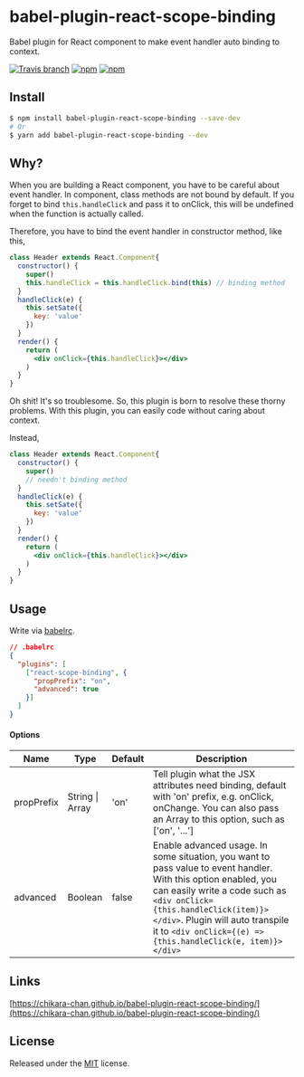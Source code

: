 # babel-plugin-react-scope-binding

Babel plugin for React component to make event handler auto binding to context.

[![Travis branch](https://img.shields.io/travis/chikara-chan/babel-plugin-react-scope-binding/master.svg)](https://travis-ci.org/chikara-chan/babel-plugin-react-scope-binding)
[![npm](https://img.shields.io/npm/v/babel-plugin-react-scope-binding.svg)](https://www.npmjs.com/package/babel-plugin-react-scope-binding)
[![npm](https://img.shields.io/npm/l/babel-plugin-react-scope-binding.svg)](https://github.com/chikara-chan/babel-plugin-react-scope-binding/blob/master/LICENSE)

## Install

```bash
$ npm install babel-plugin-react-scope-binding --save-dev
# Or
$ yarn add babel-plugin-react-scope-binding --dev
```

## Why?

When you are building a React component, you have to be careful about event handler. In component, class methods are not bound by default. If you forget to bind `this.handleClick` and pass it to onClick, this will be undefined when the function is actually called.

Therefore, you have to bind the event handler in constructor method, like this,

``` jsx
class Header extends React.Component{
  constructor() {
    super()
    this.handleClick = this.handleClick.bind(this) // binding method
  }
  handleClick(e) {
    this.setSate({
      key: 'value'
    })
  }
  render() {
    return (
      <div onClick={this.handleClick}></div>
    )
  }
}

```

Oh shit! It's so troublesome.
So, this plugin is born to resolve these thorny problems.
With this plugin, you can easily code without caring about context.

Instead,

``` jsx
class Header extends React.Component{
  constructor() {
    super()
    // needn't binding method
  }
  handleClick(e) {
    this.setSate({
      key: 'value'
    })
  }
  render() {
    return (
      <div onClick={this.handleClick}></div>
    )
  }
}
```

## Usage

Write via [babelrc](https://babeljs.io/docs/usage/babelrc/).

``` json
// .babelrc
{
  "plugins": [
    ["react-scope-binding", {
      "propPrefix": "on",
      "advanced": true
    }]
  ]
}

```

#### Options

Name | Type | Default | Description
--- | --- | --- | ---
propPrefix | String \| Array | 'on' | Tell plugin what the JSX attributes need binding, default with 'on' prefix, e.g. onClick, onChange. You can also pass an Array to this option, such as ['on', '...']
advanced | Boolean | false | Enable advanced usage. In some situation, you want to pass value to event handler. With this option enabled, you can easily write a code such as `<div onClick={this.handleClick(item)}></div>`. Plugin will auto transpile it to `<div onClick={(e) => {this.handleClick(e, item)}></div>`

## Links

[https://chikara-chan.github.io/babel-plugin-react-scope-binding/](https://chikara-chan.github.io/babel-plugin-react-scope-binding/)

## License

Released under the [MIT](https://github.com/chikara-chan/babel-plugin-react-scope-binding/blob/master/LICENSE) license.
